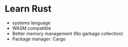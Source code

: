 # Learn Rust

- systems language
- WASM compatible
- Better memory management (No garbage collection)
- Package manager: Cargo
